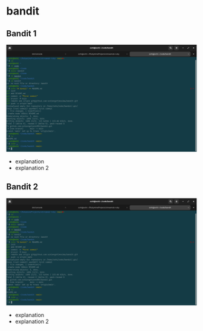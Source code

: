 # bandit

## Bandit 1

![alt text](bandit1.png "bandit1")

- explanation
- explanation 2

## Bandit 2


![alt text](bandit1.png "bandit1")

- explanation
- explanation 2
